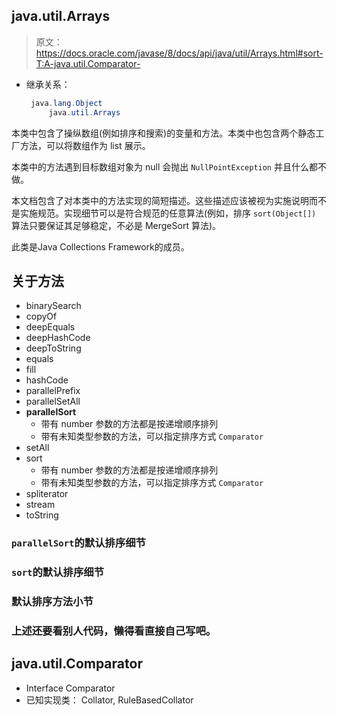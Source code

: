 ## java.util.Arrays 
> 原文：https://docs.oracle.com/javase/8/docs/api/java/util/Arrays.html#sort-T:A-java.util.Comparator-

- 继承关系：
    ```java
     java.lang.Object
         java.util.Arrays 
    ```

本类中包含了操纵数组(例如排序和搜索)的变量和方法。本类中也包含两个静态工厂方法，可以将数组作为 list 展示。

本类中的方法遇到目标数组对象为 null 会抛出 `NullPointException` 并且什么都不做。

本文档包含了对本类中的方法实现的简短描述。这些描述应该被视为实施说明而不是实施规范。实现细节可以是符合规范的任意算法(例如，排序 `sort(Object[])` 算法只要保证其足够稳定，不必是 MergeSort 算法)。

此类是Java Collections Framework的成员。

## 关于方法
- binarySearch
- copyOf
- deepEquals
- deepHashCode
- deepToString
- equals
- fill
- hashCode
- parallelPrefix
- parallelSetAll
- **parallelSort** 
    - 带有 number 参数的方法都是按递增顺序排列
    - 带有未知类型参数的方法，可以指定排序方式 `Comparator`
- setAll
- sort
    - 带有 number 参数的方法都是按递增顺序排列
    - 带有未知类型参数的方法，可以指定排序方式 `Comparator`
- spliterator
- stream
- toString

### `parallelSort`的默认排序细节
### `sort`的默认排序细节
### 默认排序方法小节

### 上述还要看别人代码，懒得看直接自己写吧。


## java.util.Comparator
- Interface Comparator<T>
- 已知实现类：    Collator, RuleBasedCollator



